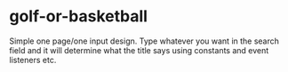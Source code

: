 # golf-or-basketball
Simple one page/one input design. Type whatever you want in the search field and it will determine what the title says using constants and event listeners etc.
